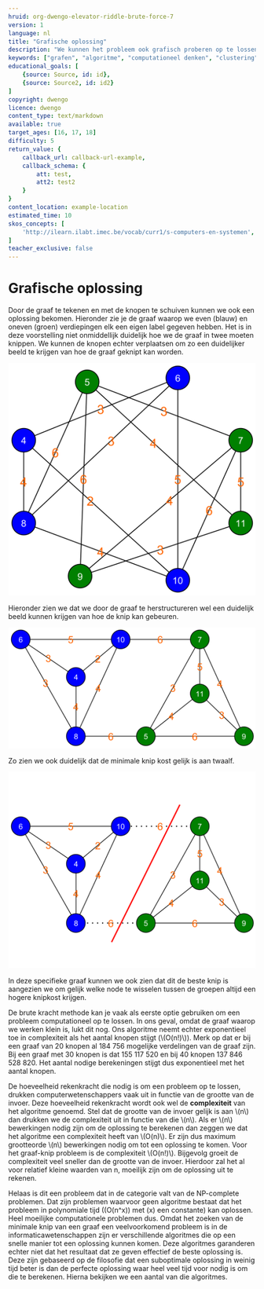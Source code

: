 ```yaml
---
hruid: org-dwengo-elevator-riddle-brute-force-7
version: 1
language: nl
title: "Grafische oplossing"
description: "We kunnen het probleem ook grafisch proberen op te lossen."
keywords: ["grafen", "algoritme", "computationeel denken", "clustering", "datastructuur", "brute force", "python"]
educational_goals: [
    {source: Source, id: id}, 
    {source: Source2, id: id2}
]
copyright: dwengo
licence: dwengo
content_type: text/markdown
available: true
target_ages: [16, 17, 18]
difficulty: 5
return_value: {
    callback_url: callback-url-example,
    callback_schema: {
        att: test,
        att2: test2
    }
}
content_location: example-location
estimated_time: 10
skos_concepts: [
    'http://ilearn.ilabt.imec.be/vocab/curr1/s-computers-en-systemen', 
]
teacher_exclusive: false
---
```


# Grafische oplossing

Door de graaf te tekenen en met de knopen te schuiven kunnen we ook een oplossing bekomen. Hieronder zie je de graaf waarop we even (blauw) en oneven (groen) verdiepingen elk een eigen label gegeven hebben. Het is in deze voorstelling niet onmiddellijk duidelijk hoe we de graaf in twee moeten knippen. We kunnen de knopen echter verplaatsen om zo een duidelijker beeld te krijgen van hoe de graaf geknipt kan worden.

![Voorstelling van de gelabelde graaf.](embed/verplaatsingen_chaos_oplossings_labels.png "Voorstelling van de gelabelde graaf.")

Hieronder zien we dat we door de graaf te herstructureren wel een duidelijk beeld kunnen krijgen van hoe de knip kan gebeuren. 

![Voorstelling van de gelabelde graaf waarbij we de knopen geherstructureerd hebben.](embed/verplaatsingen_structured_oplossings_labels.png "Voorstelling van de gelabelde graaf waarbij we de knopen geherstructureerd hebben.")

Zo zien we ook duidelijk dat de minimale knip kost gelijk is aan twaalf.

![Voorstelling van de gelabelde graaf waarbij we de knopen geherstructureerd hebben en de graaf in twee geknipt hebben.](embed/verplaatsingen_structured_oplossings_labels_cut.png "Voorstelling van de gelabelde graaf waarbij we de knopen geherstructureerd hebben en de graaf in twee geknipt hebben.")

In deze specifieke graaf kunnen we ook zien dat dit de beste knip is aangezien we om gelijk welke node te wisselen tussen de groepen altijd een hogere knipkost krijgen.

De brute kracht methode kan je vaak als eerste optie gebruiken om een probleem computationeel op te lossen. In ons geval, omdat de graaf waarop we werken klein is, lukt dit nog. Ons algoritme neemt echter exponentieel toe in complexiteit als het aantal knopen stijgt (\\(O(n!)\\)). Merk op dat er bij een graaf van 20 knopen al 184 756 mogelijke verdelingen van de graaf zijn. Bij een graaf met 30 knopen is dat 155 117 520 en bij 40 knopen 137 846 528 820. Het aantal nodige berekeningen stijgt dus exponentieel met het aantal knopen. 

<div class="alert alert-box alert-success">
De hoeveelheid rekenkracht die nodig is om een probleem op te lossen, drukken computerwetenschappers vaak uit in functie van de grootte van de invoer. Deze hoeveelheid rekenkracht wordt ook wel de <strong>complexiteit</strong> van het algoritme genoemd. Stel dat de grootte van de invoer gelijk is aan \(n\) dan drukken we de complexiteit uit in functie van die \(n\). Als er \(n\) bewerkingen nodig zijn om de oplossing te berekenen dan zeggen we dat het algoritme een complexiteit heeft van \(O(n)\). Er zijn dus maximum grootteorde \(n\) bewerkingen nodig om tot een oplossing te komen. Voor het graaf-knip probleem is de complexiteit \(O(n!)\). Bijgevolg groeit de complexiteit veel sneller dan de grootte van de invoer. Hierdoor zal het al voor relatief kleine waarden van n, moeilijk zijn om de oplossing uit te rekenen. 
</div>

Helaas is dit een probleem dat in de categorie valt van de NP-complete problemen. Dat zijn problemen waarvoor geen algoritme bestaat dat het probleem in polynomiale tijd (\(O(n^x)\) met \(x\) een constante) kan oplossen. Heel moeilijke computationele problemen dus. Omdat het zoeken van de minimale knip van een graaf een veelvoorkomend probleem is in de informaticawetenschappen zijn er verschillende algoritmes die op een snelle manier tot een oplossing kunnen komen. Deze algoritmes garanderen echter niet dat het resultaat dat ze geven effectief de beste oplossing is. Deze zijn gebaseerd op de filosofie dat een suboptimale oplossing in weinig tijd beter is dan de perfecte oplossing waar heel veel tijd voor nodig is om die te berekenen. Hierna bekijken we een aantal van die algoritmes.
